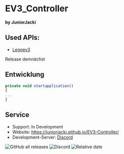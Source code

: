 # EV3_Controller
**by JuniorJacki**
## Used APIs:
- [Legoev3](https://github.com/BrianPeek/legoev3)

Release demnächst

## Entwicklung

```javascript
private void startapplication()
{
...
}
```


## Service
- Support: In Development
- Website: https://juniorjacki.github.io/EV3-Controller/
- Development-Server: [Discord](https://discord.gg/pf4FaBXtX7)


![GitHub all releases](https://img.shields.io/github/downloads/JuniorJacki/EV3-Controller/total?label=Downloads&logo=GITHUB&logoColor=%23ff0000) 
![Discord](https://img.shields.io/discord/897018883452571669?label=Discord&logo=Discord)
![Relative date](https://img.shields.io/date/1633949168?label=Letztes%20Update&logo=CLockify)

